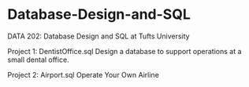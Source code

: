 # Database-Design-and-SQL
DATA 202: Database Design and SQL at Tufts University

Project 1: DentistOffice.sql
Design a database to support operations at a small dental office.

Project 2: Airport.sql
Operate Your Own Airline
